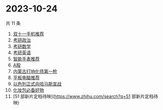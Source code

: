 # 2023-10-24

共 11 条

<!-- BEGIN ZHIHUSEARCH -->
<!-- 最后更新时间 Tue Oct 24 2023 13:09:35 GMT+0800 (China Standard Time) -->
1. [双十一手机推荐](https://www.zhihu.com/search?q=双十一手机推荐)
1. [考研政治](https://www.zhihu.com/search?q=考研政治)
1. [考研数学](https://www.zhihu.com/search?q=考研数学)
1. [考研英语](https://www.zhihu.com/search?q=考研英语)
1. [智能手表推荐](https://www.zhihu.com/search?q=智能手表推荐)
1. [A股](https://www.zhihu.com/search?q=A股)
1. [内蒙古打响化债第一枪](https://www.zhihu.com/search?q=内蒙古打响化债第一枪)
1. [平板电脑推荐](https://www.zhihu.com/search?q=平板电脑推荐)
1. [以色列正式向哈马斯宣战](https://www.zhihu.com/search?q=以色列正式向哈马斯宣战)
1. [化妆包必备好物](https://www.zhihu.com/search?q=化妆包必备好物)
1. [51 部新片定档待映](https://www.zhihu.com/search?q=51 部新片定档待映)
<!-- END ZHIHUSEARCH -->
